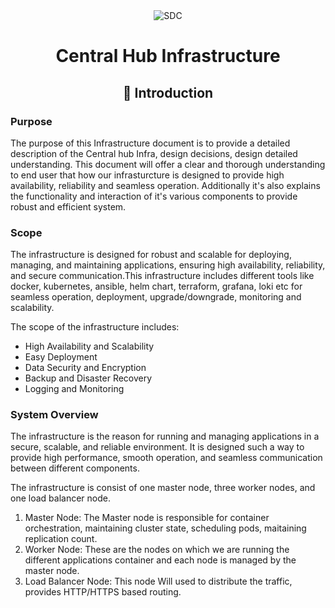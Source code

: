 <div align="center">
<img alt="SDC" src="../images/centrla_hub_logo.png">
<h1>Central Hub Infrastructure</h1>
<h2> 🎯 Introduction </h2>
</div>

### Purpose

The purpose of this Infrastructure document is to provide a detailed description of the Central hub Infra, design decisions, design detailed understanding. This document will offer a clear and thorough understanding  to end user that how our infrasturcture is designed to provide high availability, reliability and seamless operation. Additionally it's also explains the functionality and interaction of it's various components to provide robust and efficient system.

### Scope

The infrastructure is designed for robust and scalable for deploying, managing, and maintaining applications, ensuring high availability, reliability, and secure communication.This infrastructure includes different tools like docker, kubernetes, ansible, helm chart, terraform, grafana, loki etc for seamless operation, deployment, upgrade/downgrade, monitoring and scalability.

The scope of the infrastructure includes:

- High Availability and Scalability
- Easy Deployment
- Data Security and Encryption
- Backup and Disaster Recovery
- Logging and Monitoring

### System Overview

The infrastructure is the reason for running and managing applications in a secure, scalable, and reliable environment. It is designed such a way to provide high performance, smooth operation, and seamless communication between different components.

The infrastructure is consist of one master node, three worker nodes, and one load balancer node.
1. Master Node: The Master node is responsible for container orchestration, maintaining cluster state, scheduling pods, maitaining replication count.
2. Worker Node: These are the nodes on which we are running the different applications container and each node is managed by the master node.
3. Load Balancer Node: This node Will used to distribute the traffic, provides HTTP/HTTPS based routing.

